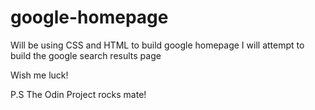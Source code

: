 # google-homepage

Will be using CSS and HTML to build google homepage
I will attempt to build the google search results page

Wish me luck! 

P.S The Odin Project rocks mate!
